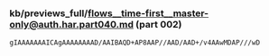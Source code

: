 ### kb/previews_full/flows__time-first__master-only@auth.har.part040.md (part 002)

```md
gIAAAAAAAICAgAAAAAAAAD/AAIBAQD+AP8AAP//AAD/AAD+/v4AAwMDAP///wD
```

```
